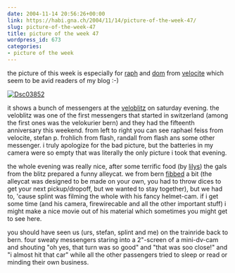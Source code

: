 ```yaml
---
date: 2004-11-14 20:56:26+00:00
link: https://habi.gna.ch/2004/11/14/picture-of-the-week-47/
slug: picture-of-the-week-47
title: picture of the week 47
wordpress_id: 673
categories:
- picture of the week
---
```



the picture of this week is especially for [raph](http://velocite.ch/article.php3?id_article=17) and [dom](http://velocite.ch/article.php3?id_article=16) from [velocite](http://velocite.ch/) which seem to be avid readers of my blog :-)



[![Dsc03852](https://habi.gna.ch/blog/images/DSC03852-tm.jpg)](https://habi.gna.ch/blog/images/DSC03852.jpg)



it shows a bunch of messengers at the [veloblitz](http://veloblitz.ch/MainFrame.htm) on saturday evening. the veloblitz was one of the first messengers that started in switzerland (among the first ones was the velokurier bern) and they had the fifteenth anniversary this weekend. from left to right you can see raphael feiss from velocite, stefan p. frohlich from flash, randall from flash ans some other messenger. i truly apologize for the bad picture, but the batteries in my camera were so empty that was literally the only picture i took that evening.
  
the whole evening was really nice, after some terrific food (by [lilys](http://lilys.ch/)) the gals from the blitz prepared a funny alleycat. we from bern [fibbed](http://dict.leo.org/se?p=/Mn4k.&search=fib) a bit (the alleycat was designed to be made on your own, you had to throw dices to get your next pickup/dropoff, but we wanted to stay together), but we had to, 'cause splint was filming the whole with his fancy helmet-cam. if i get some time (and his camera, firewirecable and all the other important stuff) i might make a nice movie out of his material which sometimes you might get to see here.
  
you should have seen us (urs, stefan, splint and me) on the trainride back to bern. four sweaty messengers staring into a 2"-screen of a mini-dv-cam and shouting "oh yes, that turn was so good" and "that was soo close!" and "i almost hit that car" while all the other passengers tried to sleep or read or minding their own business.


